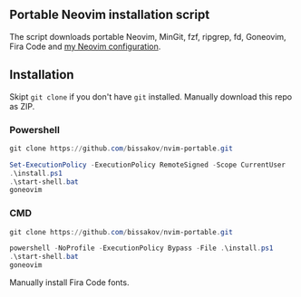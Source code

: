 ## Portable Neovim installation script
The script downloads portable Neovim, MinGit, fzf, ripgrep, fd, Goneovim, Fira Code and [my Neovim configuration](https://github.com/bissakov/nvim.conf).

## Installation

Skipt `git clone` if you don't have `git` installed. Manually download this repo as ZIP.

### Powershell
```powershell
git clone https://github.com/bissakov/nvim-portable.git

Set-ExecutionPolicy -ExecutionPolicy RemoteSigned -Scope CurrentUser
.\install.ps1
.\start-shell.bat
goneovim
```

### CMD
```powershell
git clone https://github.com/bissakov/nvim-portable.git

powershell -NoProfile -ExecutionPolicy Bypass -File .\install.ps1
.\start-shell.bat
goneovim
```

Manually install Fira Code fonts.